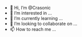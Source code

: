 - 👋 Hi, I’m @Crasonic
- 👀 I’m interested in ...
- 🌱 I’m currently learning ...
- 💞️ I’m looking to collaborate on ...
- 📫 How to reach me ...

<!---
Crasonic/Crasonic is a ✨ special ✨ repository because its `README.md` (this file) appears on your GitHub profile.
You can click the Preview link to take a look at your changes.
--->
